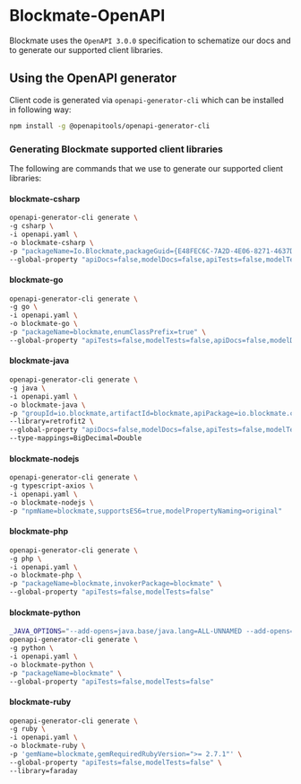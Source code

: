 # Blockmate-OpenAPI

Blockmate uses the `OpenAPI 3.0.0` specification to schematize our docs and to generate our supported client libraries.

## Using the OpenAPI generator

Client code is generated via `openapi-generator-cli` which can be installed in following way:

```bash
npm install -g @openapitools/openapi-generator-cli
```

### Generating Blockmate supported client libraries

The following are commands that we use to generate our supported client libraries:

#### blockmate-csharp

```bash
openapi-generator-cli generate \
-g csharp \
-i openapi.yaml \
-o blockmate-csharp \
-p "packageName=Io.Blockmate,packageGuid={E48FEC6C-7A2D-4E06-8271-4637D7FCBD14}" \
--global-property "apiDocs=false,modelDocs=false,apiTests=false,modelTests=false"
```

#### blockmate-go

```bash
openapi-generator-cli generate \
-g go \
-i openapi.yaml \
-o blockmate-go \
-p "packageName=blockmate,enumClassPrefix=true" \
--global-property "apiTests=false,modelTests=false,apiDocs=false,modelDocs=false"
```

#### blockmate-java

```bash
openapi-generator-cli generate \
-g java \
-i openapi.yaml \
-o blockmate-java \
-p "groupId=io.blockmate,artifactId=blockmate,apiPackage=io.blockmate.client.request,modelPackage=io.blockmate.client.model,dateLibrary=java8,hideGenerationTimestamp=true" \
--library=retrofit2 \
--global-property "apiDocs=false,modelDocs=false,apiTests=false,modelTests=false" \
--type-mappings=BigDecimal=Double
```

#### blockmate-nodejs

```bash
openapi-generator-cli generate \
-g typescript-axios \
-i openapi.yaml \
-o blockmate-nodejs \
-p "npmName=blockmate,supportsES6=true,modelPropertyNaming=original"
```

#### blockmate-php

```bash
openapi-generator-cli generate \
-g php \
-i openapi.yaml \
-o blockmate-php \
-p "packageName=blockmate,invokerPackage=blockmate" \
--global-property "apiTests=false,modelTests=false"
```

#### blockmate-python

```bash
_JAVA_OPTIONS="--add-opens=java.base/java.lang=ALL-UNNAMED --add-opens=java.base/java.util=ALL-UNNAMED" \
openapi-generator-cli generate \
-g python \
-i openapi.yaml \
-o blockmate-python \
-p "packageName=blockmate" \
--global-property "apiTests=false,modelTests=false"
```

#### blockmate-ruby

```bash
openapi-generator-cli generate \
-g ruby \
-i openapi.yaml \
-o blockmate-ruby \
-p 'gemName=blockmate,gemRequiredRubyVersion=">= 2.7.1"' \
--global-property "apiTests=false,modelTests=false" \
--library=faraday
```
